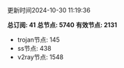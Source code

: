 更新时间2024-10-30 11:19:36

**总订阅: 41**
**总节点: 5740**
**有效节点: 2131**
- trojan节点: 145
- ss节点: 438
- v2ray节点: 1548
